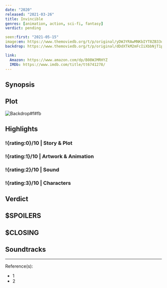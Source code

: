 ```yaml
---
date: "2020"
released: "2021-03-26"
title: Invincible
genres: [animation, action, sci-fi, fantasy]
verdict: pending

seen:first: "2021-05-15"
image:en: https://www.themoviedb.org/t/p/original/yDWJYRAwMNKbIYT8ZB33qy84uzO.jpg
backdrop: https://www.themoviedb.org/t/p/original/dDdXTkM2mFcIiXbbNjT1paIPYXI.jpg

link:
  Amazon: https://www.amazon.com/dp/B08WJMRHYZ
  IMDb: https://www.imdb.com/title/tt6741278/
---
```



## Synopsis

## Plot

![Backdrop#f#fb](https://www.themoviedb.org/t/p/original/6UH52Fmau8RPsMAbQbjwN3wJSCj.jpg "Source: TMDB")

## Highlights

### !{rating:0}/10 | Story & Plot

### !{rating:1}/10 | Artwork & Animation

### !{rating:2}/10 | Sound

### !{rating:3}/10 | Characters

## Verdict

## $SPOILERS

## $CLOSING

## Soundtracks

***
Reference(s):

- 1
- 2
